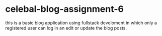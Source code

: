 # celebal-blog-assignment-6
this is a basic blog application using fullstack develoment in which only a registered user can log in an edit or update the blog posts.
